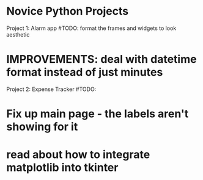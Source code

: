 # Novice Python Projects

Project 1:
 Alarm app
  #TODO: format the frames and widgets to look aesthetic
  # IMPROVEMENTS: deal with datetime format instead of just minutes

Project 2:
 Expense Tracker
  #TODO:
  # Fix up main page - the labels aren't showing for it
  # read about how to integrate matplotlib into tkinter
  

 
 
